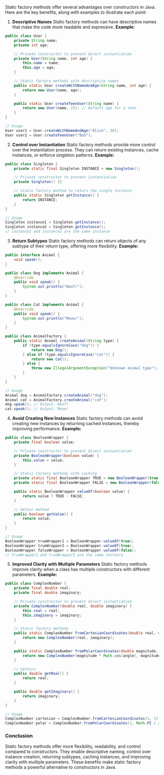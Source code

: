 Static factory methods offer several advantages over constructors in Java. Here are the key benefits, along with examples to illustrate each point:

1. **Descriptive Names**
   Static factory methods can have descriptive names that make the code more readable and expressive.
   **Example:**

```java
public class User {
    private String name;
    private int age;

    // Private constructor to prevent direct instantiation
    private User(String name, int age) {
        this.name = name;
        this.age = age;
    }

    // Static factory methods with descriptive names
    public static User createWithNameAndAge(String name, int age) {
        return new User(name, age);
    }

    public static User createTeenUser(String name) {
        return new User(name, 15); // Default age for a teen
    }
}

// Usage
User user1 = User.createWithNameAndAge("Alice", 30);
User user2 = User.createTeenUser("Bob");
```

2. **Control over Instantiation**
   Static factory methods provide more control over the instantiation process. They can return existing instances, cache instances, or enforce singleton patterns.
   **Example:**

```java
public class Singleton {
    private static final Singleton INSTANCE = new Singleton();

    // Private constructor to prevent instantiation
    private Singleton() {}

    // Static factory method to return the single instance
    public static Singleton getInstance() {
        return INSTANCE;
    }
}

// Usage
Singleton instance1 = Singleton.getInstance();
Singleton instance2 = Singleton.getInstance();
// instance1 and instance2 are the same instance
```

3. **Return Subtypes**
   Static factory methods can return objects of any subtype of their return type, offering more flexibility.
   **Example:**

```java
public interface Animal {
    void speak();
}

public class Dog implements Animal {
    @Override
    public void speak() {
        System.out.println("Woof!");
    }
}

public class Cat implements Animal {
    @Override
    public void speak() {
        System.out.println("Meow!");
    }
}

public class AnimalFactory {
    public static Animal createAnimal(String type) {
        if (type.equalsIgnoreCase("dog")) {
            return new Dog();
        } else if (type.equalsIgnoreCase("cat")) {
            return new Cat();
        } else {
            throw new IllegalArgumentException("Unknown animal type");
        }
    }
}

// Usage
Animal dog = AnimalFactory.createAnimal("dog");
Animal cat = AnimalFactory.createAnimal("cat");
dog.speak(); // Output: Woof!
cat.speak(); // Output: Meow!
```

4. **Avoid Creating New Instances**
   Static factory methods can avoid creating new instances by returning cached instances, thereby improving performance.
   **Example:**

```java
public class BooleanWrapper {
    private final boolean value;

    // Private constructor to prevent direct instantiation
    private BooleanWrapper(boolean value) {
        this.value = value;
    }

    // Static factory methods with caching
    private static final BooleanWrapper TRUE = new BooleanWrapper(true);
    private static final BooleanWrapper FALSE = new BooleanWrapper(false);

    public static BooleanWrapper valueOf(boolean value) {
        return value ? TRUE : FALSE;
    }

    // Getter method
    public boolean getValue() {
        return value;
    }
}

// Usage
BooleanWrapper trueWrapper1 = BooleanWrapper.valueOf(true);
BooleanWrapper trueWrapper2 = BooleanWrapper.valueOf(true);
BooleanWrapper falseWrapper = BooleanWrapper.valueOf(false);
// trueWrapper1 and trueWrapper2 are the same instance
```

5. **Improved Clarity with Multiple Parameters**
   Static factory methods improve clarity when a class has multiple constructors with different parameters.
   **Example:**

```java
public class ComplexNumber {
    private final double real;
    private final double imaginary;

    // Private constructor to prevent direct instantiation
    private ComplexNumber(double real, double imaginary) {
        this.real = real;
        this.imaginary = imaginary;
    }

    // Static factory methods
    public static ComplexNumber fromCartesianCoordinates(double real, double imaginary) {
        return new ComplexNumber(real, imaginary);
    }

    public static ComplexNumber fromPolarCoordinates(double magnitude, double angle) {
        return new ComplexNumber(magnitude * Math.cos(angle), magnitude * Math.sin(angle));
    }

    // Getters
    public double getReal() {
        return real;
    }

    public double getImaginary() {
        return imaginary;
    }
}

// Usage
ComplexNumber cartesian = ComplexNumber.fromCartesianCoordinates(1, 1);
ComplexNumber polar = ComplexNumber.fromPolarCoordinates(1, Math.PI / 4);
```

### Conclusion

Static factory methods offer more flexibility, readability, and control compared to constructors. They enable descriptive naming, control over instance creation, returning subtypes, caching instances, and improving clarity with multiple parameters. These benefits make static factory methods a powerful alternative to constructors in Java.
